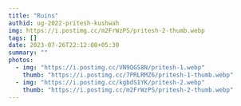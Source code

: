 ```yaml
---
title: "Ruins"
authid: ug-2022-pritesh-kushwah
img: https://i.postimg.cc/m2FrWzPS/pritesh-2-thumb.webp
tags: []
date: 2023-07-26T22:12:08+05:30
summary: ""
photos:
  - img: "https://i.postimg.cc/VN9QGS8N/pritesh-1.webp"
    thumb: "https://i.postimg.cc/7PRLRMZ6/pritesh-1-thumb.webp"
  - img: "https://i.postimg.cc/kgbdS1YK/pritesh-2.webp"
    thumb: "https://i.postimg.cc/m2FrWzPS/pritesh-2-thumb.webp"
---
```

